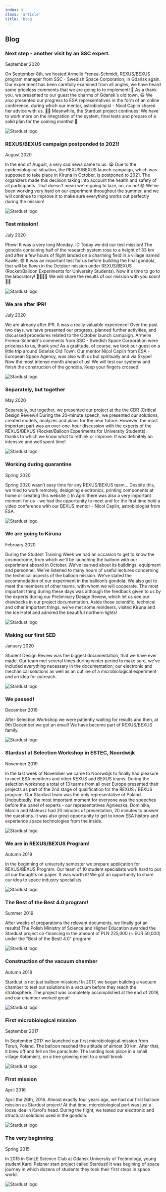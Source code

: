 ```yaml
---
index: 4
class: 'article'
title: 'blog'
---
```


## Blog 

### Next step - another visit by an SSC expert.

September 2020

On September  8th, we hosted Armelle Frenea-Schmidt, REXUS/BEXUS program manager from SSC - Swedish Space Corporation, in Gdańsk again. Our experiment has been carefully examined from all angles, we have heard some priceless comments that we are going to to implement! 🧐 As a thank you, we presented to our guest the charms of Gdańsk's old town. 😃 We also presented our progress to ESA representatives in the form of an online conference, during which our mentor, astrobiologist - Nicol Caplin shared her advice with us. 👩‍🔬 Meanwhile, the Stardust project continues! We have to work more on the integration of the system, final tests and prepare of a solid plan for the coming months! 💪

![Stardust logo](./img/16.jpg)

### REXUS/BEXUS campaign postponded to 2021!

August 2020

In the end of August, a very sad news came to us. 😭 
Due to the epidemiological situation, the REXUS/BEXUS launch campaign, which was supposed to take place in Kiruna in October, is postponed to 2021. The organizers made this decision taking into account the health and safety of all participants. That doesn't mean we're going to laze, no, no no! 😎
We've been working very hard on our experiment throughout the summer, and we will continue to improve it to make sure everything works out perfectly during the mission!

![Stardust logo](./img/15.jpg)

### Test mission!

July 2020

Phew! It was a very long Monday. :D Today we did our test mission! The gondola containing half of the research system rose to a height of 33 km and after a few hours of flight landed on a charming field in a village named Kawle. 😎
It was an important test for us before building the final gondola, that will be flown in the October mission under REXUS/BEXUS (Rocket/Balloon Experiments for University Students).
Now it's time to go to the laboratory! 👩‍🔬👨‍🔬 We will share the results of our mission with you soon! 💪💪

![Stardust logo](./img/14.jpg)

### We are after IPR!

July 2020

We are already after IPR. It was a really valuable experience! Over the past two days, we have presented our progress, planned further activities, and discussed procedures related to the October launch campaign. Armelle Frenea-Schmidt's comments from SSC - Swedish Space Corporation were priceless to us, thank you! As a gratitude, of course, we took our guest on a little trip around Gdańsk Old Town. Our mentor Nicol Caplin from ESA - European Space Agency, was also with us but spiritually and via Skype! Now the most intense month ahead of us! We will test our systems and finish the construction of the gondola. Keep your fingers crossed!

![Stardust logo](./img/13.jpg)

### Separately, but together

May 2020

Separately, but together, we presented our project at the the CDR (Critical Design Review)! During the 20-minute speech, we presented our solutions, created models, analyzes and plans for the near future. However, the most important part was an over-one-hour discussion with the experts of the REXUS/BEXUS (Rocket/Balloon Experiments for University Students), thanks to which we know what to rethink or improve. It was definitely an intensive and well spent time!

![Stardust logo](./img/12.jpg)

### Working during quarantine

Spring 2020

Spring 2020 wasn’t easy time for any REXUS/BEXUS team… Despite this, we tried to work remotely, designing electronics, printing components at home or creating this website :)
In April there was also a very important moment for us - we had the opportunity to meet and for the first time hold a video conference with our BEXUS mentor - Nicol Caplin, astrobiologist from ESA. 

![Stardust logo](./img/11.png)

### We are going to Kiruna

February 2020

During the Student Training Week we had an occasion to get to know the cosmodrome, from which we’ll be launching the balloon with our experiment aboard in October. We’ve learned about its buildings, equipment and personnel. We’ve listened to many hours of useful lectures concerning the technical aspects of the balloon mission. We’ve stated the accommodation of our experiment in the balloon’s gondola. We also got to meet the members of other teams, with whom we will cooperate. The most important thing during these days was although the feedback given to us by the experts during our Preliminary Design Review, which let us see our drawbacks in our project documentation. Aside these scientific, technical and other important things, we’ve met some reindeers, visited Kiruna and the Ice Hotel and admired the beautiful northern lights!

![Stardust logo](./img/10.jpg)

### Making our first SED

January 2020

Student Design Review was the biggest documentation, that we have ever made. Our team met several times during winter period to make sure, we’ve included everything necessary in the documentation; our electronic and mechanical solutions as well as an outline of a microbiological experiment and an idea for outreach.

![Stardust logo](./img/9.jpg)

### We passed!

December 2019

After Selection Workshop we were patiently waiting for results and then, at 9th December we got an email! We have become part of REXUS/BEXUS family.

![Stardust logo](./img/8.jpg)

### Stardust at Selection Workshop in ESTEC, Noordwijk

November 2019

In the last week of November we came to Noorwdijk to finally had pleasure to meet ESA members and other REXUS and BEXUS teams. During the selection workshop a total of 13 teams from all over Europe presented their projects as part of the 2nd stage of qualification for the REXUS / BEXUS program. Our Stardust team was the only representative of Poland. Undoubtedly, the most important moment for everyone was the speeches before the panel of experts - our representatives Agnieszka, Dominika, Marcin and Mateusz had 20 minutes of presentation, 20 minutes to answer the questions. It was also great opportunity to get to know ESA history and experience space technologies from the inside.

![Stardust logo](./img/7.jpg)

### We are in REXUS/BEXUS Program! 

Autumn 2019

In the beginning of university semester we prepare application for REXUS/BEXUS Program. Our team of 10 student specialists work hard to put all our thoughts on paper. It was worth it! 
We got an opportunity to share our idea to space industry specialists. 

![Stardust logo](./img/6.jpg)

### The Best of the Best 4.0 program!

Summer 2019

After weeks of preparations the relevant documents, we finally got an results! The Polish Ministry of Science and Higher Education awarded the Stardust project co-financing in the amount of PLN 225,000 (~ EUR 50,000) under the "Best of the Best! 4.0" program!

![Stardust logo](./img/5.jpg)

### Construction of the vacuum chamber

Autumn 2018

Stardust is not just balloon missions! In 2017, we began building a vacuum chamber to test our solutions in a vacuum before they reach the stratosphere. The project was completely accomplished at the end of 2018, and our chamber worked great! 

![Stardust logo](./img/4.jpg)

### First microbiological mission

September 2017

In September 2017 we launched our first microbiological mission from Toruń, Poland. The balloon reached the altitude of almost 30 km. After that, it blew off and fell on the parachute. The landing took place in a small village Kotomierz, on a tree growing next to a small brook

![Stardust logo](./img/3.jpg)

### First mission

April 2016

April the 26th, 2016. Almost exactly four years ago, we had our first balloon mission as Stardust project! At that time, microbiological part was just a loose idea in Karol's head. During the flight, we tested our electronic and structural solutions used in the gondola.

![Stardust logo](./img/2.jpg)

### The very beginning 

Spring 2015

In 2015 in SimLE Science Club at Gdańsk University of Technology, young student Karol Pelzner start project called Stardust! It was begining of space journey in which dozens of students they took their first steps in space world. 

![Stardust logo](./img/1.jpg)
